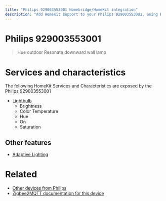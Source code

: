 ```yaml
---
title: "Philips 929003553001 Homebridge/HomeKit integration"
description: "Add HomeKit support to your Philips 929003553001, using Homebridge, Zigbee2MQTT and homebridge-z2m."
---
```

<!---
This file has been GENERATED using src/docgen/docgen.ts
DO NOT EDIT THIS FILE MANUALLY!
-->
# Philips 929003553001
> Hue outdoor Resonate downward wall lamp


# Services and characteristics
The following HomeKit Services and Characteristics are exposed by
the Philips 929003553001

* [Lightbulb](../../light.md)
  * Brightness
  * Color Temperature
  * Hue
  * On
  * Saturation

## Other features
* [Adaptive Lighting](../../light.md)

# Related
* [Other devices from Philips](../index.md#philips)
* [Zigbee2MQTT documentation for this device](https://www.zigbee2mqtt.io/devices/929003553001.html)